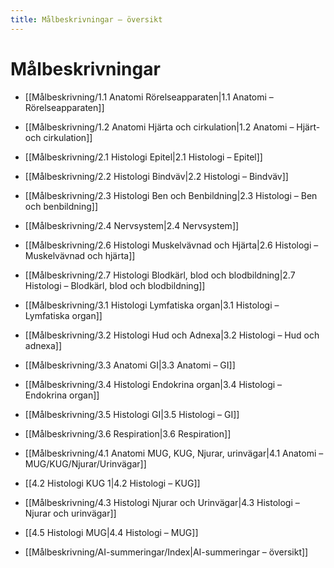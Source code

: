 ```yaml
---
title: Målbeskrivningar – översikt
---
```


# Målbeskrivningar

- [[Målbeskrivning/1.1 Anatomi Rörelseapparaten|1.1 Anatomi – Rörelseapparaten]]
- [[Målbeskrivning/1.2 Anatomi Hjärta och cirkulation|1.2 Anatomi – Hjärt- och cirkulation]]
- [[Målbeskrivning/2.1 Histologi Epitel|2.1 Histologi – Epitel]]
- [[Målbeskrivning/2.2 Histologi Bindväv|2.2 Histologi – Bindväv]]
- [[Målbeskrivning/2.3 Histologi Ben och Benbildning|2.3 Histologi – Ben och benbildning]]
- [[Målbeskrivning/2.4 Nervsystem|2.4 Nervsystem]]
- [[Målbeskrivning/2.6 Histologi Muskelvävnad och Hjärta|2.6 Histologi – Muskelvävnad och hjärta]]
- [[Målbeskrivning/2.7 Histologi Blodkärl, blod och blodbildning|2.7 Histologi – Blodkärl, blod och blodbildning]]
- [[Målbeskrivning/3.1 Histologi Lymfatiska organ|3.1 Histologi – Lymfatiska organ]]
- [[Målbeskrivning/3.2 Histologi Hud och Adnexa|3.2 Histologi – Hud och adnexa]]
- [[Målbeskrivning/3.3 Anatomi GI|3.3 Anatomi – GI]]
- [[Målbeskrivning/3.4 Histologi Endokrina organ|3.4 Histologi – Endokrina organ]]
- [[Målbeskrivning/3.5 Histologi GI|3.5 Histologi – GI]]
- [[Målbeskrivning/3.6 Respiration|3.6 Respiration]]
- [[Målbeskrivning/4.1 Anatomi MUG, KUG, Njurar, urinvägar|4.1 Anatomi – MUG/KUG/Njurar/Urinvägar]]
- [[4.2 Histologi KUG 1|4.2 Histologi – KUG]]
- [[Målbeskrivning/4.3 Histologi Njurar och Urinvägar|4.3 Histologi – Njurar och urinvägar]]
- [[4.5 Histologi MUG|4.4 Histologi – MUG]]

- [[Målbeskrivning/AI-summeringar/Index|AI-summeringar – översikt]]
